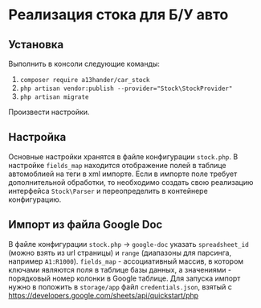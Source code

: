 # Реализация стока для Б/У авто

## Установка
Выполнить в консоли следующие команды:
1) `composer require a13hander/car_stock`
2) `php artisan vendor:publish --provider="Stock\StockProvider"`
3) `php artisan migrate`

Произвести настройки.

## Настройка
Основные настройки хранятся в файле конфигурации `stock.php`. В настройке `fields_map` находится отображение полей в таблице автомоблией на теги в xml импорте.
Если в импорте поле требует дополнительной обработки, то необходимо создать свою реализацию интерфейса `Stock\Parser` и переопределить в контейнере конфигурацию.

## Импорт из файла Google Doc
В файле конфигурации `stock.php` -> `google-doc` указать `spreadsheet_id` (можно взять из url страницы) и `range` (диапазоны для парсинга, например `A1:R1000`).
`fields_map` - ассоциативный массив, в котором ключами являются поля в таблице базы данных, а значениями - порядковый номер колонки в Google таблице.
Для запуска импорт нужно в положить в `storage/app` файл `credentials.json`, взятый с https://developers.google.com/sheets/api/quickstart/php
